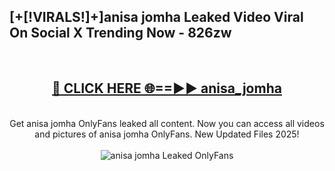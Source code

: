 <h2>[+[!VIRALS!]+]anisa jomha Leaked Video Viral On Social X Trending Now - 826zw</h2>
<br>
<div align="center">
<h2><a href="https://libra.edu.pl?anisa_jomha" rel="nofollow">🔴 CLICK HERE 🌐==►► anisa_jomha</a></h2>
<br>
Get anisa jomha OnlyFans leaked all content. Now you can access all videos and pictures of anisa jomha OnlyFans. New Updated Files 2025!
<br>
<br>
<a href="https://libra.edu.pl?anisa_jomha" rel="nofollow" data-target="animated-image.originalLink"><img src="https://i.ibb.co.com/WyWwxjT/player-gif2.gif" alt="anisa jomha Leaked OnlyFans" style="max-width: 100%; display: inline-block;" data-target="animated-image.originalImage"></a>
</div>
<br>